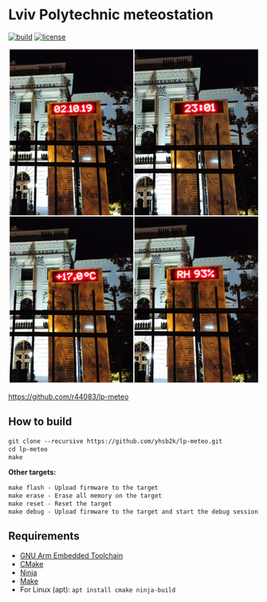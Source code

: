 # Lviv Polytechnic meteostation

[![build](https://github.com/yhsb2k/lp-meteo/workflows/build/badge.svg)](https://github.com/yhsb2k/lp-meteo/actions?workflow=build)
[![license](https://img.shields.io/github/license/yhsb2k/lp-meteo?color=blue)](https://github.com/yhsb2k/lp-meteo/blob/master/LICENSE)

![](https://github.com/r44083/lp-meteo/blob/master/image.jpg)

https://github.com/r44083/lp-meteo

## How to build
```
git clone --recursive https://github.com/yhsb2k/lp-meteo.git
cd lp-meteo
make
```
**Other targets:**
```
make flash - Upload firmware to the target
make erase - Erase all memory on the target
make reset - Reset the target
make debug - Upload firmware to the target and start the debug session
```

## Requirements
* [GNU Arm Embedded Toolchain](https://developer.arm.com/tools-and-software/open-source-software/developer-tools/gnu-toolchain/gnu-rm/downloads)
* [CMake](https://cmake.org/download)
* [Ninja](https://ninja-build.org)
* [Make](https://winlibs.com)
* For Linux (apt): `apt install cmake ninja-build`
